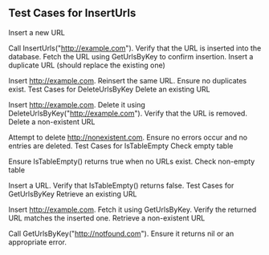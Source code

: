 ## Test Cases for InsertUrls
Insert a new URL

Call InsertUrls("http://example.com").
Verify that the URL is inserted into the database.
Fetch the URL using GetUrlsByKey to confirm insertion.
Insert a duplicate URL (should replace the existing one)

Insert http://example.com.
Reinsert the same URL.
Ensure no duplicates exist.
Test Cases for DeleteUrlsByKey
Delete an existing URL

Insert http://example.com.
Delete it using DeleteUrlsByKey("http://example.com").
Verify that the URL is removed.
Delete a non-existent URL

Attempt to delete http://nonexistent.com.
Ensure no errors occur and no entries are deleted.
Test Cases for IsTableEmpty
Check empty table

Ensure IsTableEmpty() returns true when no URLs exist.
Check non-empty table

Insert a URL.
Verify that IsTableEmpty() returns false.
Test Cases for GetUrlsByKey
Retrieve an existing URL

Insert http://example.com.
Fetch it using GetUrlsByKey.
Verify the returned URL matches the inserted one.
Retrieve a non-existent URL

Call GetUrlsByKey("http://notfound.com").
Ensure it returns nil or an appropriate error.